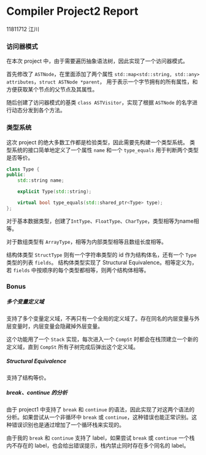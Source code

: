 # Compiler Project2 Report

11811712 江川

### 访问器模式

在本次 project 中，由于需要遍历抽象语法树，因此实现了一个访问器模式。

首先修改了 `ASTNode`，在里面添加了两个属性 `std::map<std::string, std::any> attributes`，`struct ASTNode *parent`，
用于表示一个字节拥有的所有属性，和方便获取某个节点的父节点及其属性。

随后创建了访问器模式的基类 `class ASTVisitor`，实现了根据 `ASTNode` 的名字进行动态分发到各个方法。

### 类型系统

这次 project 的绝大多数工作都是检验类型，因此需要先构建一个类型系统。
类型系统的接口简单地定义了一个属性 `name` 和一个 `type_equals` 用于判断两个类型是否等价。

```cpp
class Type {
public:
    std::string name;

    explicit Type(std::string);

    virtual bool type_equals(std::shared_ptr<Type> type);
};
```

对于基本数据类型，创建了`IntType`、`FloatType`、`CharType`，类型相等为name相等。

对于数组类型有 `ArrayType`，相等为内部类型相等且数组长度相等。

结构体类型 `StructType` 则有一个字符串类型的 id 作为结构体名，还有一个 `Type` 类型的列表 `fields`。
结构体类型实现了 Structural Equivalence。相等定义为，若 `fields` 中按顺序的每个类型都相等，则两个结构体相等。

### Bonus

##### 多个变量定义域

支持了多个变量定义域，不再只有一个全局的定义域了。存在同名的内层变量与外层变量时，内层变量会隐藏掉外层变量。

这个功能用了一个 `Stack` 实现，每次进入一个 `CompSt` 时都会在栈顶建立一个新的定义域，直到 `CompSt` 所有子树完成后弹出这个定义域。

##### Structural Equivalence

支持了结构等价。

##### break、continue 的分析

由于 project1 中支持了 `break` 和 `continue` 的语法，因此实现了对这两个语法的分析。如果尝试从一个非循环中 `break` 或 `continue`，这种错误也能正常识别。这种错误识别也是通过增加了一个循环栈来实现的。

由于我的 `break` 和 `continue`  支持了 label，如果尝试 `break` 或 `continue` 一个栈内不存在的 label，也会给出错误提示，栈内禁止同时存在多个同名的 label。